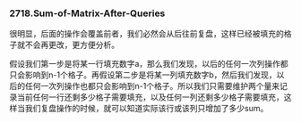 ### 2718.Sum-of-Matrix-After-Queries

很明显，后面的操作会覆盖前者，我们必然会从后往前复盘，这样已经被填充的格子就不会再更改，更方便分析。

假设我们第一步是将某一行填充数字a，那么我们发现，以后的任何一次列操作都只会影响到n-1个格子。再假设第二步是将某一列填充数字b，然后我们发现，以后的任何一次列操作也都只会影响到n-1个格子。所以我们只需要维护两个量来记录当前任何一行还剩多少格子需要填充，以及任何一列还剩多少格子需要填充，这样当我们复盘操作的时候，就可以知道实际该行或该列只增加了多少sum。
